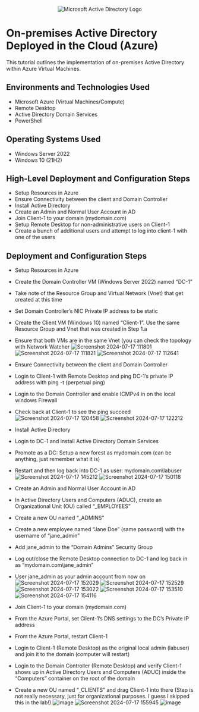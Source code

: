 <p align="center">
<img src="https://i.imgur.com/pU5A58S.png" alt="Microsoft Active Directory Logo"/>
</p>

<h1>On-premises Active Directory Deployed in the Cloud (Azure)</h1>
This tutorial outlines the implementation of on-premises Active Directory within Azure Virtual Machines.<br />


  
<h2>Environments and Technologies Used</h2>

- Microsoft Azure (Virtual Machines/Compute)
- Remote Desktop
- Active Directory Domain Services
- PowerShell

<h2>Operating Systems Used </h2>

- Windows Server 2022
- Windows 10 (21H2)

<h2>High-Level Deployment and Configuration Steps</h2>

- Setup Resources in Azure
- Ensure Connectivity between the client and Domain Controller
- Install Active Directory
- Create an Admin and Normal User Account in AD
- Join Client-1 to your domain (mydomain.com)
- Setup Remote Desktop for non-administrative users on Client-1
- Create a bunch of additional users and attempt to log into client-1 with one of the users




<h2>Deployment and Configuration Steps</h2>

- Setup Resources in Azure
- Create the Domain Controller VM (Windows Server 2022) named “DC-1”
- Take note of the Resource Group and Virtual Network (Vnet) that get created at this time
- Set Domain Controller’s NIC Private IP address to be static
- Create the Client VM (Windows 10) named “Client-1”. Use the same Resource Group and Vnet that was created in Step 1.a
- Ensure that both VMs are in the same Vnet (you can check the topology with Network Watcher
![Screenshot 2024-07-17 111801](https://github.com/user-attachments/assets/c0271a94-2b2b-42d7-8b26-3144f3181985)
![Screenshot 2024-07-17 111821](https://github.com/user-attachments/assets/597def86-7c04-4214-b084-55648ac7f10d)
![Screenshot 2024-07-17 112641](https://github.com/user-attachments/assets/7e3892f7-f85e-4b03-94dc-cba95a2988a4)

- Ensure Connectivity between the client and Domain Controller
- Login to Client-1 with Remote Desktop and ping DC-1’s private IP address with ping -t <ip address> (perpetual ping)
- Login to the Domain Controller and enable ICMPv4 in on the local windows Firewall
- Check back at Client-1 to see the ping succeed
![Screenshot 2024-07-17 120458](https://github.com/user-attachments/assets/fc6ad180-efdd-4dda-b8b5-f62c01d82a95)
![Screenshot 2024-07-17 122212](https://github.com/user-attachments/assets/fffbac76-ad11-4fe5-b6cb-1964c09f3381)

- Install Active Directory
- Login to DC-1 and install Active Directory Domain Services
- Promote as a DC: Setup a new forest as mydomain.com (can be anything, just remember what it is)
- Restart and then log back into DC-1 as user: mydomain.com\labuser
![Screenshot 2024-07-17 145212](https://github.com/user-attachments/assets/2ea0e8d5-4e85-4e0d-a10a-3d504e27e0f0)
![Screenshot 2024-07-17 150118](https://github.com/user-attachments/assets/3fd50136-8fd8-4854-bdff-2fee83570569)

- Create an Admin and Normal User Account in AD
- In Active Directory Users and Computers (ADUC), create an Organizational Unit (OU) called “_EMPLOYEES”
- Create a new OU named “_ADMINS”
- Create a new employee named “Jane Doe” (same password) with the username of “jane_admin”
- Add jane_admin to the “Domain Admins” Security Group
- Log out/close the Remote Desktop connection to DC-1 and log back in as “mydomain.com\jane_admin”
- User jane_admin as your admin account from now on
![Screenshot 2024-07-17 152029](https://github.com/user-attachments/assets/64f9424c-d024-4c20-b8d5-b36502d09354)
![Screenshot 2024-07-17 152529](https://github.com/user-attachments/assets/4a242ed8-576c-450d-b0dd-1eb7e3be5913)
![Screenshot 2024-07-17 153022](https://github.com/user-attachments/assets/d9b76654-ef78-4e33-b6d0-f0c79f07c787)
![Screenshot 2024-07-17 153510](https://github.com/user-attachments/assets/1d36aca0-67f5-4946-90eb-8e5464870d4a)
![Screenshot 2024-07-17 154116](https://github.com/user-attachments/assets/65d2e442-bc55-4cae-a41e-9f6a07621b26)

- Join Client-1 to your domain (mydomain.com)
- From the Azure Portal, set Client-1’s DNS settings to the DC’s Private IP address
- From the Azure Portal, restart Client-1
- Login to Client-1 (Remote Desktop) as the original local admin (labuser) and join it to the domain (computer will restart)
- Login to the Domain Controller (Remote Desktop) and verify Client-1 shows up in Active Directory Users and Computers (ADUC) inside the “Computers” container on the root of the domain
- Create a new OU named “_CLIENTS” and drag Client-1 into there (Step is not really necessary, just for organizational purposes. I guess I skipped this in the lab!)
![image](https://github.com/user-attachments/assets/a3acb21c-656b-4888-b304-2fe8fd6746fd)
![Screenshot 2024-07-17 155945](https://github.com/user-attachments/assets/a1561b23-e3ac-4442-882e-21fd4183bacd)
![image](https://github.com/user-attachments/assets/5538a231-5b08-4363-a922-f40f525ba92a)




















